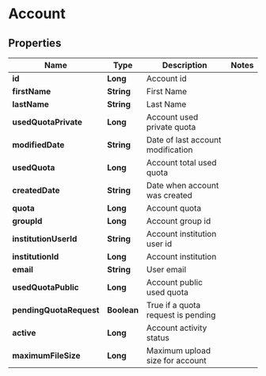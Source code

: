 
# Account

## Properties
Name | Type | Description | Notes
------------ | ------------- | ------------- | -------------
**id** | **Long** | Account id | 
**firstName** | **String** | First Name | 
**lastName** | **String** | Last Name | 
**usedQuotaPrivate** | **Long** | Account used private quota | 
**modifiedDate** | **String** | Date of last account modification | 
**usedQuota** | **Long** | Account total used quota | 
**createdDate** | **String** | Date when account was created | 
**quota** | **Long** | Account quota | 
**groupId** | **Long** | Account group id | 
**institutionUserId** | **String** | Account institution user id | 
**institutionId** | **Long** | Account institution | 
**email** | **String** | User email | 
**usedQuotaPublic** | **Long** | Account public used quota | 
**pendingQuotaRequest** | **Boolean** | True if a quota request is pending | 
**active** | **Long** | Account activity status | 
**maximumFileSize** | **Long** | Maximum upload size for account | 



